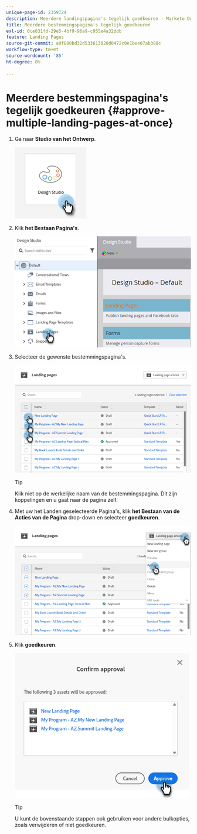 ```yaml
---
unique-page-id: 2359724
description: Meerdere landingspagina's tegelijk goedkeuren - Marketo Docs - Productdocumentatie
title: Meerdere bestemmingspagina's tegelijk goedkeuren
exl-id: 0ce831fd-29e5-4bf9-96a9-c955e4a32ddb
feature: Landing Pages
source-git-commit: a9f880bd32d533613020d0472c0e1bee07ab388c
workflow-type: tm+mt
source-wordcount: '85'
ht-degree: 0%

---
```


# Meerdere bestemmingspagina&#39;s tegelijk goedkeuren {#approve-multiple-landing-pages-at-once}

1. Ga naar **Studio van het Ontwerp**.

   ![](assets/approve-multiple-landing-pages-at-once-1.png)

1. Klik **het Bestaan Pagina&#39;s**.

   ![](assets/approve-multiple-landing-pages-at-once-2.png)

1. Selecteer de gewenste bestemmingspagina&#39;s.

   ![](assets/approve-multiple-landing-pages-at-once-3.png)

   >[!TIP]
   >
   >Klik niet op de werkelijke naam van de bestemmingspagina. Dit zijn koppelingen en u gaat naar de pagina zelf.

1. Met uw het Landen geselecteerde Pagina&#39;s, klik **het Bestaan van de Acties van de Pagina** drop-down en selecteer **goedkeuren**.

   ![](assets/approve-multiple-landing-pages-at-once-4.png)

1. Klik **goedkeuren**.

   ![](assets/approve-multiple-landing-pages-at-once-5.png)

   >[!TIP]
   >
   >U kunt de bovenstaande stappen ook gebruiken voor andere bulkopties, zoals verwijderen of niet goedkeuren.

